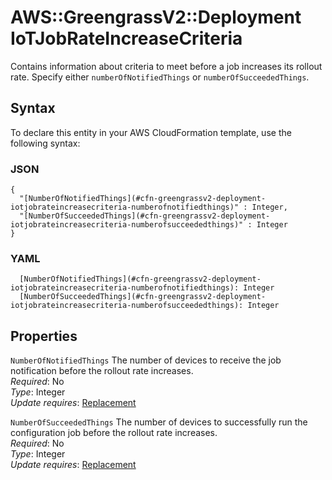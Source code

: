 # AWS::GreengrassV2::Deployment IoTJobRateIncreaseCriteria<a name="aws-properties-greengrassv2-deployment-iotjobrateincreasecriteria"></a>

Contains information about criteria to meet before a job increases its rollout rate\. Specify either `numberOfNotifiedThings` or `numberOfSucceededThings`\.

## Syntax<a name="aws-properties-greengrassv2-deployment-iotjobrateincreasecriteria-syntax"></a>

To declare this entity in your AWS CloudFormation template, use the following syntax:

### JSON<a name="aws-properties-greengrassv2-deployment-iotjobrateincreasecriteria-syntax.json"></a>

```
{
  "[NumberOfNotifiedThings](#cfn-greengrassv2-deployment-iotjobrateincreasecriteria-numberofnotifiedthings)" : Integer,
  "[NumberOfSucceededThings](#cfn-greengrassv2-deployment-iotjobrateincreasecriteria-numberofsucceededthings)" : Integer
}
```

### YAML<a name="aws-properties-greengrassv2-deployment-iotjobrateincreasecriteria-syntax.yaml"></a>

```
  [NumberOfNotifiedThings](#cfn-greengrassv2-deployment-iotjobrateincreasecriteria-numberofnotifiedthings): Integer
  [NumberOfSucceededThings](#cfn-greengrassv2-deployment-iotjobrateincreasecriteria-numberofsucceededthings): Integer
```

## Properties<a name="aws-properties-greengrassv2-deployment-iotjobrateincreasecriteria-properties"></a>

`NumberOfNotifiedThings` <a name="cfn-greengrassv2-deployment-iotjobrateincreasecriteria-numberofnotifiedthings"></a>
The number of devices to receive the job notification before the rollout rate increases\.  
_Required_: No  
_Type_: Integer  
_Update requires_: [Replacement](https://docs.aws.amazon.com/AWSCloudFormation/latest/UserGuide/using-cfn-updating-stacks-update-behaviors.html#update-replacement)

`NumberOfSucceededThings` <a name="cfn-greengrassv2-deployment-iotjobrateincreasecriteria-numberofsucceededthings"></a>
The number of devices to successfully run the configuration job before the rollout rate increases\.  
_Required_: No  
_Type_: Integer  
_Update requires_: [Replacement](https://docs.aws.amazon.com/AWSCloudFormation/latest/UserGuide/using-cfn-updating-stacks-update-behaviors.html#update-replacement)
